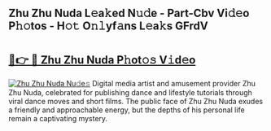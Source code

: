 ## Zhu Zhu Nuda L𝚎a𝚔ed N𝚞𝚍e - Part-Cbv Vi𝚍𝚎o P𝚑𝚘tos - H𝚘𝚝 O𝚗𝚕yf𝚊ns L𝚎a𝚔s GFrdV

# <h2><a href="http://kfe1w8.oniu.top/?m=Zhu+Zhu+Nuda">🔗👉 🔴 Zhu Zhu Nuda P𝚑ot𝚘𝚜 V𝚒d𝚎o</a></h2>

[![Zhu Zhu Nuda Nu𝚍e𝚜](https://i.imgur.com/0qMVB7G.gif)](http://kfe1w8.oniu.top/?m=Zhu+Zhu+Nuda)
Digital media artist and amusement provider Zhu Zhu Nuda, celebrated for publishing dance and lifestyle tutorials through viral dance moves and short films. The public face of Zhu Zhu Nuda exudes a friendly and approachable energy, but the depths of his personal life remain a captivating mystery.  
